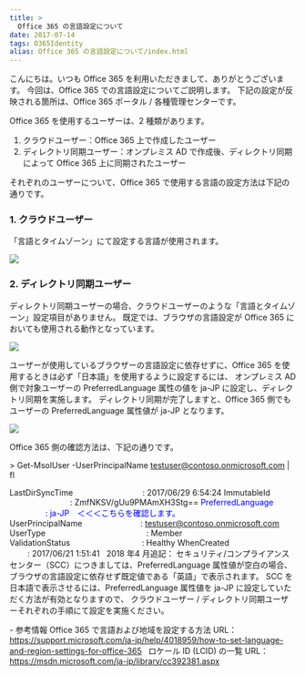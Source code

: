 ```yaml
---
title: >
  Office 365 の言語設定について
date: 2017-07-14
tags: O365Identity
alias: Office 365 の言語設定について/index.html
---
```

こんにちは。いつも Office 365 を利用いただきまして、ありがとうございます。
今回は、Office 365 での言語設定についてご説明します。
下記の設定が反映される箇所は、Office 365 ポータル / 各種管理センターです。

Office 365 を使用するユーザーは、2 種類があります。
1. クラウドユーザー：Office 365 上で作成したユーザー
2. ディレクトリ同期ユーザー：オンプレミス AD で作成後、ディレクトリ同期によって Office 365 上に同期されたユーザー

それぞれのユーザーについて、Office 365 で使用する言語の設定方法は下記の通りです。
<h3><strong>1. クラウドユーザー</strong></h3>
「言語とタイムゾーン」にて設定する言語が使用されます。
<a href="media/2017/07/071401.png">

![](071401.png)
</a>
<h3><strong>2. ディレクトリ同期ユーザー</strong></h3>
ディレクトリ同期ユーザーの場合、クラウドユーザーのような「言語とタイムゾーン」設定項目がありません。
既定では、ブラウザの言語設定が Office 365 においても使用される動作となっています。
<a href="media/2017/07/071402.png">

![](071402.png)
</a>

ユーザーが使用しているブラウザーの言語設定に依存せずに、Office 365 を使用するときは必ず「日本語」を使用するように設定するには、
オンプレミス AD 側で対象ユーザーの PreferredLanguage 属性の値を ja-JP に設定し、ディレクトリ同期を実施します。
ディレクトリ同期が完了しますと、Office 365 側でもユーザーの PreferredLanguage 属性値が ja-JP となります。
<a href="media/2017/07/071403.png">

![](071403.png)
</a>

Office 365 側の確認方法は、下記の通りです。

&gt; Get-MsolUser -UserPrincipalName testuser@contoso.onmicrosoft.com | fl

LastDirSyncTime                               : 2017/06/29 6:54:24
ImmutableId                                      : ZmfNKSV/gUu9PMAmXH3Stg==
<span style="color: #0000ff">PreferredLanguage                           : ja-JP　＜＜＜こちらを確認します。</span>
UserPrincipalName                          : testuser@contoso.onmicrosoft.com
UserType                                             : Member
ValidationStatus                                : Healthy
WhenCreated                                     : 2017/06/21 1:51:41
&nbsp;
2018 年4 月追記：
セキュリティ/コンプライアンスセンター（SCC）につきましては、PreferredLanguage  属性値が空白の場合、
ブラウザの言語設定に依存せず既定値である「英語」で表示されます。
SCC を日本語で表示させるには、PreferredLanguage  属性値を ja-JP に設定していただく方法が有効となりますので、
クラウドユーザー / ディレクトリ同期ユーザーそれぞれの手順にて設定を実施ください。

\- 参考情報
Office 365 で言語および地域を設定する方法
URL：<a href="https://support.microsoft.com/ja-jp/help/4018959/how-to-set-language-and-region-settings-for-office-365">https://support.microsoft.com/ja-jp/help/4018959/how-to-set-language-and-region-settings-for-office-365</a>
&nbsp;
ロケール ID (LCID) の一覧
URL：<a href="https://msdn.microsoft.com/ja-jp/library/cc392381.aspx">https://msdn.microsoft.com/ja-jp/library/cc392381.aspx</a>